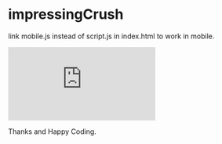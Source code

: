 # impressingCrush
link mobile.js instead of script.js in index.html to work in mobile.

![image](https://github.com/Vanshaj126/nikita1206/blob/main/images.7z)


Thanks and Happy Coding.
